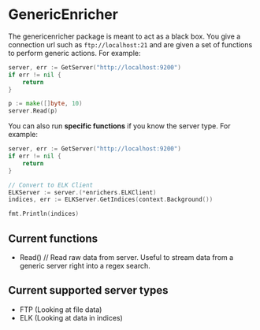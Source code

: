 # GenericEnricher

The genericenricher package is meant to act as a black box.
You give a connection url such as `ftp://localhost:21` and are given a set of functions to perform generic actions.
For example:

```go
server, err := GetServer("http://localhost:9200")
if err != nil {
    return
}

p := make([]byte, 10)
server.Read(p)
```

You can also run **specific functions** if you know the server type.  For example:

```go
server, err := GetServer("http://localhost:9200")
if err != nil {
    return
}

// Convert to ELK Client
ELKServer := server.(*enrichers.ELKClient)
indices, err := ELKServer.GetIndices(context.Background())

fmt.Println(indices)
```

## Current functions

- Read() // Read raw data from server.  Useful to stream data from a generic server right into a regex search.

## Current supported server types

- FTP (Looking at file data)
- ELK (Looking at data in indices)
